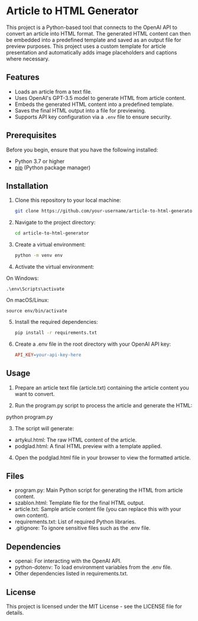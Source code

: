 # Article to HTML Generator

This project is a Python-based tool that connects to the OpenAI API to convert an article into HTML format. The generated HTML content can then be embedded into a predefined template and saved as an output file for preview purposes. This project uses a custom template for article presentation and automatically adds image placeholders and captions where necessary.

## Features

- Loads an article from a text file.
- Uses OpenAI's GPT-3.5 model to generate HTML from article content.
- Embeds the generated HTML content into a predefined template.
- Saves the final HTML output into a file for previewing.
- Supports API key configuration via a `.env` file to ensure security.

## Prerequisites

Before you begin, ensure that you have the following installed:

- Python 3.7 or higher
- [pip](https://pip.pypa.io/en/stable/) (Python package manager)

## Installation

1. Clone this repository to your local machine:

   ```bash
   git clone https://github.com/your-username/article-to-html-generator.git

2. Navigate to the project directory:

	```bash
	cd article-to-html-generator

3. Create a virtual environment:

	```bash
	python -m venv env

4. Activate the virtual environment:

On Windows:

	.\env\Scripts\activate

On macOS/Linux:

	source env/bin/activate

5. Install the required dependencies:

	```bash
	pip install -r requirements.txt

6. Create a .env file in the root directory with your OpenAI API key:

	```makefile
	API_KEY=your-api-key-here

## Usage

1. Prepare an article text file (article.txt) containing the article content you want to convert.

2. Run the program.py script to process the article and generate the HTML:

python program.py

3. The script will generate:

 - artykul.html: The raw HTML content of the article.
 - podglad.html: A final HTML preview with a template applied.

4. Open the podglad.html file in your browser to view the formatted article.

## Files

 - program.py: Main Python script for generating the HTML from article content.
 - szablon.html: Template file for the final HTML output.
 - article.txt: Sample article content file (you can replace this with your own content).
 - requirements.txt: List of required Python libraries.
 - .gitignore: To ignore sensitive files such as the .env file.

## Dependencies

 - openai: For interacting with the OpenAI API.
 - python-dotenv: To load environment variables from the .env file.
 - Other dependencies listed in requirements.txt.

## License

This project is licensed under the MIT License - see the LICENSE file for details.